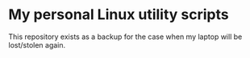 # My personal Linux utility scripts

This repository exists as a backup for the case when my laptop will be lost/stolen again.
